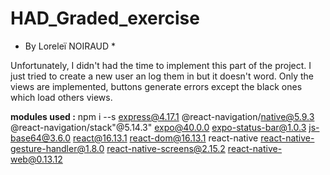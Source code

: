 # HAD_Graded_exercise
* By Loreleï NOIRAUD *

Unfortunately, I didn't had the time to implement this part of the project.
I just tried to create a new user an log them in but it doesn't word.
Only the views are implemented, buttons generate errors except the black ones which load others views.

**modules used :**
npm i --s express@4.17.1 @react-navigation/native@5.9.3 @react-navigation/stack"@5.14.3" expo@40.0.0 expo-status-bar@1.0.3 js-base64@3.6.0 react@16.13.1 react-dom@16.13.1 react-native react-native-gesture-handler@1.8.0 react-native-screens@2.15.2 react-native-web@0.13.12
